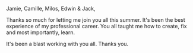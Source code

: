 Jamie, Camille, Milos, Edwin & Jack, 

Thanks so much for letting me join you all this summer. It's been the best experience of my professional career. You all taught me how to create, fix and most importantly, learn. 

It's been a blast working with you all. Thanks you. 